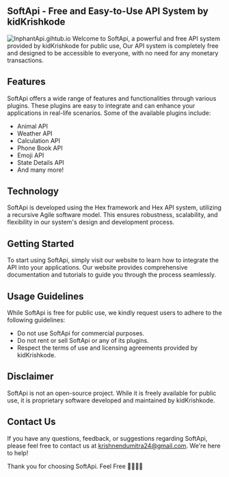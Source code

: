 SoftApi - Free and Easy-to-Use API System by kidKrishkode
---------------------------------------------------------------
![InphantApi.gihtub.io](https://kidKrishkode.github.io/ProjectPulse.github.io/img/INPHANTAPI-logo-o-c.png)
Welcome to SoftApi, a powerful and free API system provided by kidKrishkode for public use, Our API system is completely free and designed to be accessible to everyone, with no need for any monetary transactions. 

## Features
SoftApi offers a wide range of features and functionalities through various plugins. These plugins are easy to integrate and can enhance your applications in real-life scenarios. Some of the available plugins include:
- Animal API
- Weather API
- Calculation API
- Phone Book API
- Emoji API
- State Details API
- And many more!

## Technology
SoftApi is developed using the Hex framework and Hex API system, utilizing a recursive Agile software model. This ensures robustness, scalability, and flexibility in our system's design and development process.

## Getting Started
To start using SoftApi, simply visit our website to learn how to integrate the API into your applications. Our website provides comprehensive documentation and tutorials to guide you through the process seamlessly.

## Usage Guidelines
While SoftApi is free for public use, we kindly request users to adhere to the following guidelines:
- Do not use SoftApi for commercial purposes.
- Do not rent or sell SoftApi or any of its plugins.
- Respect the terms of use and licensing agreements provided by kidKrishkode.

## Disclaimer
SoftApi is not an open-source project. While it is freely available for public use, it is proprietary software developed and maintained by kidKrishkode. 

## Contact Us
If you have any questions, feedback, or suggestions regarding SoftApi, please feel free to contact us at krishnendumitra24@gmail.com. We're here to help!

Thank you for choosing SoftApi. Feel Free 🚀🔌👩‍💻
